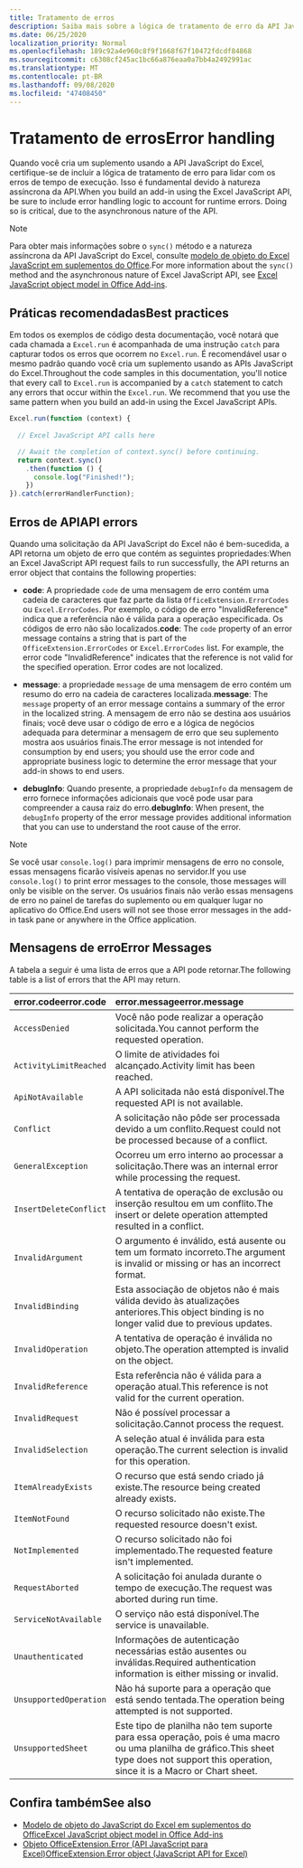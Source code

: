 ```yaml
---
title: Tratamento de erros
description: Saiba mais sobre a lógica de tratamento de erro da API JavaScript do Excel para considerar os erros de tempo de execução.
ms.date: 06/25/2020
localization_priority: Normal
ms.openlocfilehash: 189c92a4e960c8f9f1668f67f10472fdcdf84868
ms.sourcegitcommit: c6308cf245ac1bc66a876eaa0a7bb4a2492991ac
ms.translationtype: MT
ms.contentlocale: pt-BR
ms.lasthandoff: 09/08/2020
ms.locfileid: "47408450"
---
```

# <a name="error-handling"></a><span data-ttu-id="bd619-103">Tratamento de erros</span><span class="sxs-lookup"><span data-stu-id="bd619-103">Error handling</span></span>

<span data-ttu-id="bd619-p101">Quando você cria um suplemento usando a API JavaScript do Excel, certifique-se de incluir a lógica de tratamento de erro para lidar com os erros de tempo de execução. Isso é fundamental devido à natureza assíncrona da API.</span><span class="sxs-lookup"><span data-stu-id="bd619-p101">When you build an add-in using the Excel JavaScript API, be sure to include error handling logic to account for runtime errors. Doing so is critical, due to the asynchronous nature of the API.</span></span>

> [!NOTE]
> <span data-ttu-id="bd619-106">Para obter mais informações sobre o `sync()` método e a natureza assíncrona da API JavaScript do Excel, consulte [modelo de objeto do Excel JavaScript em suplementos do Office](excel-add-ins-core-concepts.md).</span><span class="sxs-lookup"><span data-stu-id="bd619-106">For more information about the `sync()` method and the asynchronous nature of Excel JavaScript API, see [Excel JavaScript object model in Office Add-ins](excel-add-ins-core-concepts.md).</span></span>

## <a name="best-practices"></a><span data-ttu-id="bd619-107">Práticas recomendadas</span><span class="sxs-lookup"><span data-stu-id="bd619-107">Best practices</span></span>

<span data-ttu-id="bd619-p102">Em todos os exemplos de código desta documentação, você notará que cada chamada a `Excel.run` é acompanhada de uma instrução `catch` para capturar todos os erros que ocorrem no `Excel.run`. É recomendável usar o mesmo padrão quando você cria um suplemento usando as APIs JavaScript do Excel.</span><span class="sxs-lookup"><span data-stu-id="bd619-p102">Throughout the code samples in this documentation, you'll notice that every call to `Excel.run` is accompanied by a `catch` statement to catch any errors that occur within the `Excel.run`. We recommend that you use the same pattern when you build an add-in using the Excel JavaScript APIs.</span></span>

```js
Excel.run(function (context) {
  
  // Excel JavaScript API calls here

  // Await the completion of context.sync() before continuing.
  return context.sync()
    .then(function () {
      console.log("Finished!");
    })
}).catch(errorHandlerFunction);
```

## <a name="api-errors"></a><span data-ttu-id="bd619-110">Erros de API</span><span class="sxs-lookup"><span data-stu-id="bd619-110">API errors</span></span>

<span data-ttu-id="bd619-111">Quando uma solicitação da API JavaScript do Excel não é bem-sucedida, a API retorna um objeto de erro que contém as seguintes propriedades:</span><span class="sxs-lookup"><span data-stu-id="bd619-111">When an Excel JavaScript API request fails to run successfully, the API returns an error object that contains the following properties:</span></span>

- <span data-ttu-id="bd619-p103">**code**:  A propriedade `code` de uma mensagem de erro contém uma cadeia de caracteres que faz parte da lista `OfficeExtension.ErrorCodes` ou `Excel.ErrorCodes`. Por exemplo, o código de erro "InvalidReference" indica que a referência não é válida para a operação especificada. Os códigos de erro não são localizados.</span><span class="sxs-lookup"><span data-stu-id="bd619-p103">**code**:  The `code` property of an error message contains a string that is part of the `OfficeExtension.ErrorCodes` or `Excel.ErrorCodes` list. For example, the error code "InvalidReference" indicates that the reference is not valid for the specified operation. Error codes are not localized.</span></span>

- <span data-ttu-id="bd619-115">**message**: a propriedade `message` de uma mensagem de erro contém um resumo do erro na cadeia de caracteres localizada.</span><span class="sxs-lookup"><span data-stu-id="bd619-115">**message**: The `message` property of an error message contains a summary of the error in the localized string.</span></span> <span data-ttu-id="bd619-116">A mensagem de erro não se destina aos usuários finais; você deve usar o código de erro e a lógica de negócios adequada para determinar a mensagem de erro que seu suplemento mostra aos usuários finais.</span><span class="sxs-lookup"><span data-stu-id="bd619-116">The error message is not intended for consumption by end users; you should use the error code and appropriate business logic to determine the error message that your add-in shows to end users.</span></span>

- <span data-ttu-id="bd619-117">**debugInfo**: Quando presente, a propriedade `debugInfo` da mensagem de erro fornece informações adicionais que você pode usar para compreender a causa raiz do erro.</span><span class="sxs-lookup"><span data-stu-id="bd619-117">**debugInfo**: When present, the `debugInfo` property of the error message provides additional information that you can use to understand the root cause of the error.</span></span>

> [!NOTE]
> <span data-ttu-id="bd619-118">Se você usar `console.log()` para imprimir mensagens de erro no console, essas mensagens ficarão visíveis apenas no servidor.</span><span class="sxs-lookup"><span data-stu-id="bd619-118">If you use `console.log()` to print error messages to the console, those messages will only be visible on the server.</span></span> <span data-ttu-id="bd619-119">Os usuários finais não verão essas mensagens de erro no painel de tarefas do suplemento ou em qualquer lugar no aplicativo do Office.</span><span class="sxs-lookup"><span data-stu-id="bd619-119">End users will not see those error messages in the add-in task pane or anywhere in the Office application.</span></span>

## <a name="error-messages"></a><span data-ttu-id="bd619-120">Mensagens de erro</span><span class="sxs-lookup"><span data-stu-id="bd619-120">Error Messages</span></span>

<span data-ttu-id="bd619-121">A tabela a seguir é uma lista de erros que a API pode retornar.</span><span class="sxs-lookup"><span data-stu-id="bd619-121">The following table is a list of errors that the API may return.</span></span>

|<span data-ttu-id="bd619-122">error.code</span><span class="sxs-lookup"><span data-stu-id="bd619-122">error.code</span></span> | <span data-ttu-id="bd619-123">error.message</span><span class="sxs-lookup"><span data-stu-id="bd619-123">error.message</span></span> |
|:----------|:--------------|
|`AccessDenied` |<span data-ttu-id="bd619-124">Você não pode realizar a operação solicitada.</span><span class="sxs-lookup"><span data-stu-id="bd619-124">You cannot perform the requested operation.</span></span>|
|`ActivityLimitReached`|<span data-ttu-id="bd619-125">O limite de atividades foi alcançado.</span><span class="sxs-lookup"><span data-stu-id="bd619-125">Activity limit has been reached.</span></span>|
|`ApiNotAvailable`|<span data-ttu-id="bd619-126">A API solicitada não está disponível.</span><span class="sxs-lookup"><span data-stu-id="bd619-126">The requested API is not available.</span></span>|
|`Conflict`|<span data-ttu-id="bd619-127">A solicitação não pôde ser processada devido a um conflito.</span><span class="sxs-lookup"><span data-stu-id="bd619-127">Request could not be processed because of a conflict.</span></span>|
|`GeneralException`|<span data-ttu-id="bd619-128">Ocorreu um erro interno ao processar a solicitação.</span><span class="sxs-lookup"><span data-stu-id="bd619-128">There was an internal error while processing the request.</span></span>|
|`InsertDeleteConflict`|<span data-ttu-id="bd619-129">A tentativa de operação de exclusão ou inserção resultou em um conflito.</span><span class="sxs-lookup"><span data-stu-id="bd619-129">The insert or delete operation attempted resulted in a conflict.</span></span>|
|`InvalidArgument` |<span data-ttu-id="bd619-130">O argumento é inválido, está ausente ou tem um formato incorreto.</span><span class="sxs-lookup"><span data-stu-id="bd619-130">The argument is invalid or missing or has an incorrect format.</span></span>|
|`InvalidBinding`  |<span data-ttu-id="bd619-131">Esta associação de objetos não é mais válida devido às atualizações anteriores.</span><span class="sxs-lookup"><span data-stu-id="bd619-131">This object binding is no longer valid due to previous updates.</span></span>|
|`InvalidOperation`|<span data-ttu-id="bd619-132">A tentativa de operação é inválida no objeto.</span><span class="sxs-lookup"><span data-stu-id="bd619-132">The operation attempted is invalid on the object.</span></span>|
|`InvalidReference`|<span data-ttu-id="bd619-133">Esta referência não é válida para a operação atual.</span><span class="sxs-lookup"><span data-stu-id="bd619-133">This reference is not valid for the current operation.</span></span>|
|`InvalidRequest`  |<span data-ttu-id="bd619-134">Não é possível processar a solicitação.</span><span class="sxs-lookup"><span data-stu-id="bd619-134">Cannot process the request.</span></span>|
|`InvalidSelection`|<span data-ttu-id="bd619-135">A seleção atual é inválida para esta operação.</span><span class="sxs-lookup"><span data-stu-id="bd619-135">The current selection is invalid for this operation.</span></span>|
|`ItemAlreadyExists`|<span data-ttu-id="bd619-136">O recurso que está sendo criado já existe.</span><span class="sxs-lookup"><span data-stu-id="bd619-136">The resource being created already exists.</span></span>|
|`ItemNotFound` |<span data-ttu-id="bd619-137">O recurso solicitado não existe.</span><span class="sxs-lookup"><span data-stu-id="bd619-137">The requested resource doesn't exist.</span></span>|
|`NotImplemented`  |<span data-ttu-id="bd619-138">O recurso solicitado não foi implementado.</span><span class="sxs-lookup"><span data-stu-id="bd619-138">The requested feature isn't implemented.</span></span>|
|`RequestAborted`|<span data-ttu-id="bd619-139">A solicitação foi anulada durante o tempo de execução.</span><span class="sxs-lookup"><span data-stu-id="bd619-139">The request was aborted during run time.</span></span>|
|`ServiceNotAvailable`|<span data-ttu-id="bd619-140">O serviço não está disponível.</span><span class="sxs-lookup"><span data-stu-id="bd619-140">The service is unavailable.</span></span>|
|`Unauthenticated` |<span data-ttu-id="bd619-141">Informações de autenticação necessárias estão ausentes ou inválidas.</span><span class="sxs-lookup"><span data-stu-id="bd619-141">Required authentication information is either missing or invalid.</span></span>|
|`UnsupportedOperation`|<span data-ttu-id="bd619-142">Não há suporte para a operação que está sendo tentada.</span><span class="sxs-lookup"><span data-stu-id="bd619-142">The operation being attempted is not supported.</span></span>|
|`UnsupportedSheet`|<span data-ttu-id="bd619-143">Este tipo de planilha não tem suporte para essa operação, pois é uma macro ou uma planilha de gráfico.</span><span class="sxs-lookup"><span data-stu-id="bd619-143">This sheet type does not support this operation, since it is a Macro or Chart sheet.</span></span>|

## <a name="see-also"></a><span data-ttu-id="bd619-144">Confira também</span><span class="sxs-lookup"><span data-stu-id="bd619-144">See also</span></span>

- [<span data-ttu-id="bd619-145">Modelo de objeto do JavaScript do Excel em suplementos do Office</span><span class="sxs-lookup"><span data-stu-id="bd619-145">Excel JavaScript object model in Office Add-ins</span></span>](excel-add-ins-core-concepts.md)
- [<span data-ttu-id="bd619-146">Objeto OfficeExtension.Error (API JavaScript para Excel)</span><span class="sxs-lookup"><span data-stu-id="bd619-146">OfficeExtension.Error object (JavaScript API for Excel)</span></span>](/javascript/api/office/officeextension.error?view=excel-js-preview)
